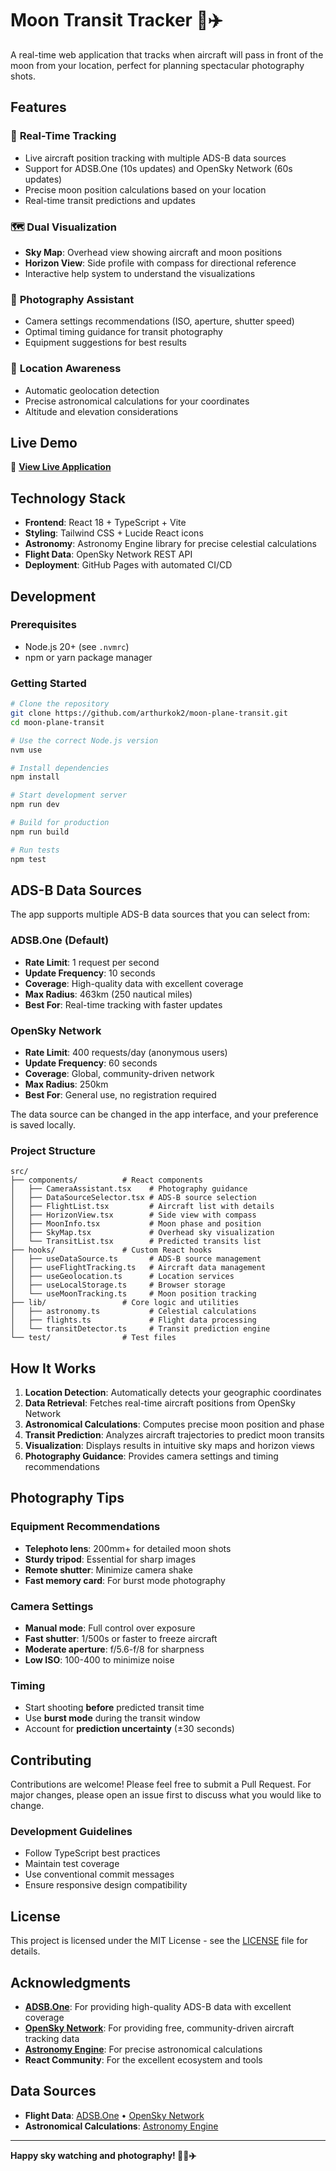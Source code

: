 # Moon Transit Tracker 🌙✈️

A real-time web application that tracks when aircraft will pass in front of the moon from your location, perfect for planning spectacular photography shots.

## Features

### 🎯 **Real-Time Tracking**
- Live aircraft position tracking with multiple ADS-B data sources
- Support for ADSB.One (10s updates) and OpenSky Network (60s updates)
- Precise moon position calculations based on your location
- Real-time transit predictions and updates

### 🗺️ **Dual Visualization**
- **Sky Map**: Overhead view showing aircraft and moon positions
- **Horizon View**: Side profile with compass for directional reference
- Interactive help system to understand the visualizations

### 📸 **Photography Assistant**
- Camera settings recommendations (ISO, aperture, shutter speed)
- Optimal timing guidance for transit photography
- Equipment suggestions for best results

### 🧭 **Location Awareness**
- Automatic geolocation detection
- Precise astronomical calculations for your coordinates
- Altitude and elevation considerations

## Live Demo

🚀 **[View Live Application](https://arthurkok2.github.io/moon-plane-transit/)**

## Technology Stack

- **Frontend**: React 18 + TypeScript + Vite
- **Styling**: Tailwind CSS + Lucide React icons
- **Astronomy**: Astronomy Engine library for precise celestial calculations
- **Flight Data**: OpenSky Network REST API
- **Deployment**: GitHub Pages with automated CI/CD

## Development

### Prerequisites
- Node.js 20+ (see `.nvmrc`)
- npm or yarn package manager

### Getting Started

```bash
# Clone the repository
git clone https://github.com/arthurkok2/moon-plane-transit.git
cd moon-plane-transit

# Use the correct Node.js version
nvm use

# Install dependencies
npm install

# Start development server
npm run dev

# Build for production
npm run build

# Run tests
npm test
```

## ADS-B Data Sources

The app supports multiple ADS-B data sources that you can select from:

### ADSB.One (Default)
- **Rate Limit**: 1 request per second
- **Update Frequency**: 10 seconds
- **Coverage**: High-quality data with excellent coverage
- **Max Radius**: 463km (250 nautical miles)
- **Best For**: Real-time tracking with faster updates

### OpenSky Network
- **Rate Limit**: 400 requests/day (anonymous users)
- **Update Frequency**: 60 seconds
- **Coverage**: Global, community-driven network
- **Max Radius**: 250km
- **Best For**: General use, no registration required

The data source can be changed in the app interface, and your preference is saved locally.

### Project Structure

```
src/
├── components/          # React components
│   ├── CameraAssistant.tsx    # Photography guidance
│   ├── DataSourceSelector.tsx # ADS-B source selection
│   ├── FlightList.tsx         # Aircraft list with details
│   ├── HorizonView.tsx        # Side view with compass
│   ├── MoonInfo.tsx           # Moon phase and position
│   ├── SkyMap.tsx             # Overhead sky visualization
│   └── TransitList.tsx        # Predicted transits list
├── hooks/               # Custom React hooks
│   ├── useDataSource.ts       # ADS-B source management
│   ├── useFlightTracking.ts   # Aircraft data management
│   ├── useGeolocation.ts      # Location services
│   ├── useLocalStorage.ts     # Browser storage
│   └── useMoonTracking.ts     # Moon position tracking
├── lib/                 # Core logic and utilities
│   ├── astronomy.ts           # Celestial calculations
│   ├── flights.ts             # Flight data processing
│   └── transitDetector.ts     # Transit prediction engine
└── test/                # Test files
```

## How It Works

1. **Location Detection**: Automatically detects your geographic coordinates
2. **Data Retrieval**: Fetches real-time aircraft positions from OpenSky Network
3. **Astronomical Calculations**: Computes precise moon position and phase
4. **Transit Prediction**: Analyzes aircraft trajectories to predict moon transits
5. **Visualization**: Displays results in intuitive sky maps and horizon views
6. **Photography Guidance**: Provides camera settings and timing recommendations

## Photography Tips

### Equipment Recommendations
- **Telephoto lens**: 200mm+ for detailed moon shots
- **Sturdy tripod**: Essential for sharp images
- **Remote shutter**: Minimize camera shake
- **Fast memory card**: For burst mode photography

### Camera Settings
- **Manual mode**: Full control over exposure
- **Fast shutter**: 1/500s or faster to freeze aircraft
- **Moderate aperture**: f/5.6-f/8 for sharpness
- **Low ISO**: 100-400 to minimize noise

### Timing
- Start shooting **before** predicted transit time
- Use **burst mode** during the transit window
- Account for **prediction uncertainty** (±30 seconds)

## Contributing

Contributions are welcome! Please feel free to submit a Pull Request. For major changes, please open an issue first to discuss what you would like to change.

### Development Guidelines
- Follow TypeScript best practices
- Maintain test coverage
- Use conventional commit messages
- Ensure responsive design compatibility

## License

This project is licensed under the MIT License - see the [LICENSE](LICENSE) file for details.

## Acknowledgments

- **[ADSB.One](https://adsb.one/)**: For providing high-quality ADS-B data with excellent coverage  
- **[OpenSky Network](https://opensky-network.org/)**: For providing free, community-driven aircraft tracking data
- **[Astronomy Engine](https://github.com/cosinekitty/astronomy)**: For precise astronomical calculations
- **React Community**: For the excellent ecosystem and tools

## Data Sources

- **Flight Data**: [ADSB.One](https://adsb.one/) • [OpenSky Network](https://opensky-network.org/)
- **Astronomical Calculations**: [Astronomy Engine](https://github.com/cosinekitty/astronomy)

---

**Happy sky watching and photography! 📸🌙✈️**